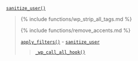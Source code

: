 <p><code><a href="https://developer.wordpress.org/reference/functions/sanitize_user/">sanitize_user()</a></code></p>

<blockquote>

{% include functions/wp_strip_all_tags.md %}

{% include functions/remove_accents.md %}

 [`apply_filters()`](https://developer.wordpress.org/reference/functions/apply_filters/) - [`sanitize_user`](https://developer.wordpress.org/reference/hooks/sanitize_user/)
 
> [`_wp_call_all_hook()`](https://developer.wordpress.org/reference/functions/_wp_call_all_hook/)

</blockquote>
